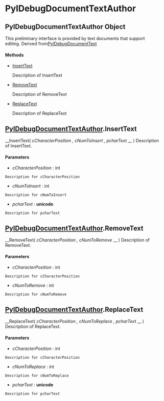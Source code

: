 # PyIDebugDocumentTextAuthor

## PyIDebugDocumentTextAuthor Object

This preliminary interface is provided by text documents that support editing. Derived from[PyIDebugDocumentText](#pyidebugdocumenttext)

#### Methods


  - [InsertText](PyIDebugDocumentTextAuthor.md#pyidebugdocumenttextauthorinserttext)

    Description of InsertText&nbsp;

  - [RemoveText](PyIDebugDocumentTextAuthor.md#pyidebugdocumenttextauthorremovetext)

    Description of RemoveText&nbsp;

  - [ReplaceText](PyIDebugDocumentTextAuthor.md#pyidebugdocumenttextauthorreplacetext)

    Description of ReplaceText&nbsp;

## [PyIDebugDocumentTextAuthor](#pyidebugdocumenttextauthor).InsertText

 __InsertText( *cCharacterPosition*  *, cNumToInsert*  *, pcharText* __ )
Description of InsertText.

#### Parameters


  -  *cCharacterPosition* : int

    Description for cCharacterPosition

  -  *cNumToInsert* : int

    Description for cNumToInsert

  -  *pcharText* : __unicode__ 

    Description for pcharText

## [PyIDebugDocumentTextAuthor](#pyidebugdocumenttextauthor).RemoveText

 __RemoveText( *cCharacterPosition*  *, cNumToRemove* __ )
Description of RemoveText.

#### Parameters


  -  *cCharacterPosition* : int

    Description for cCharacterPosition

  -  *cNumToRemove* : int

    Description for cNumToRemove

## [PyIDebugDocumentTextAuthor](#pyidebugdocumenttextauthor).ReplaceText

 __ReplaceText( *cCharacterPosition*  *, cNumToReplace*  *, pcharText* __ )
Description of ReplaceText.

#### Parameters


  -  *cCharacterPosition* : int

    Description for cCharacterPosition

  -  *cNumToReplace* : int

    Description for cNumToReplace

  -  *pcharText* : __unicode__ 

    Description for pcharText